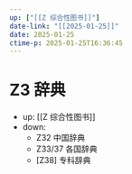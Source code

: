 ```yaml
---
up: ["[[Z 综合性图书]]"]
date-link: "[[2025-01-25]]"
date: 2025-01-25
ctime-p: 2025-01-25T16:36:45
---
```


# Z3 辞典

- up: [[Z 综合性图书]]
- down:
	- Z32 中国辞典
	- Z33/37 各国辞典
	- [Z38] 专科辞典

